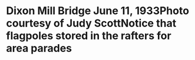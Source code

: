 # Dixon Mill Bridge June 11, 1933Photo courtesy of Judy ScottNotice that flagpoles stored in the rafters for area parades